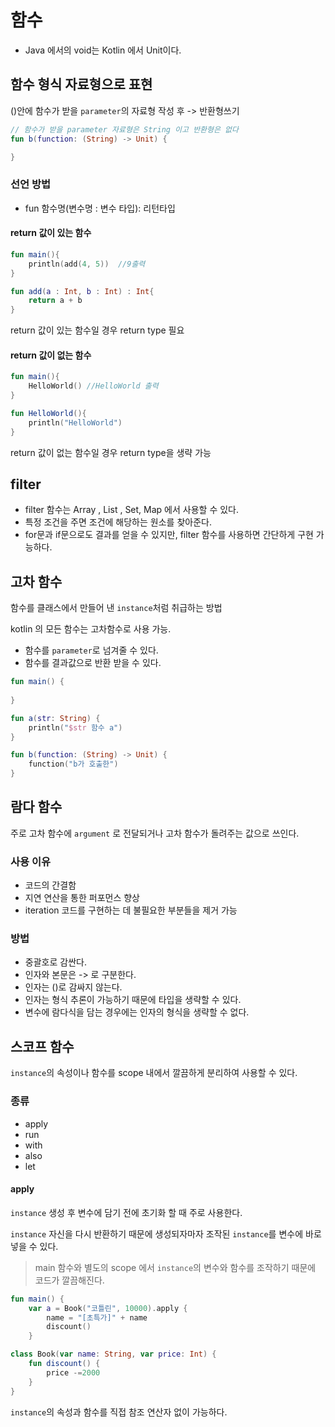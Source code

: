 # 함수

- Java 에서의 void는 Kotlin 에서 Unit이다.

## 함수 형식 자료형으로 표현
()안에 함수가 받을 ```parameter```의 자료형 작성 후
-> 반환형쓰기

```kotlin
// 함수가 받을 parameter 자료형은 String 이고 반환형은 없다
fun b(function: (String) -> Unit) {

}
```


### 선언 방법
- fun 함수명(변수명 : 변수 타입): 리턴타입

#### return 값이 있는 함수
```kotlin
fun main(){
    println(add(4, 5))  //9출력
}

fun add(a : Int, b : Int) : Int{
    return a + b
}
```  
return 값이 있는 함수일 경우 return type 필요
#### return 값이 없는 함수

```kotlin
fun main(){
    HelloWorld() //HelloWorld 출력
}

fun HelloWorld(){
    println("HelloWorld")
}
```
return 값이 없는 함수일 경우 return type을 생략 가능

## filter
- filter 함수는 Array , List , Set, Map 에서 사용할 수 있다.
- 특정 조건을 주면 조건에 해당하는 원소를 찾아준다.
- for문과 if문으로도 결과를 얻을 수 있지만, filter 함수를 사용하면 간단하게 구현 가능하다.


## 고차 함수
함수를 클래스에서 만들어 낸
```instance```처럼 취급하는 방법

kotlin 의 모든 함수는 고차함수로 사용 가능.

- 함수를 ```parameter```로 넘겨줄 수 있다.
- 함수를 결과값으로 반환 받을 수 있다.

```kotlin
fun main() {
    
}

fun a(str: String) {
    println("$str 함수 a")
}

fun b(function: (String) -> Unit) {
    function("b가 호출한")
}
```
## 람다 함수
주로 고차 함수에 ```argument``` 로 전달되거나 고차 함수가 돌려주는 값으로 쓰인다.

### 사용 이유
- 코드의 간결함
- 지연 연산을 통한 퍼포먼스 향상
- iteration 코드를 구현하는 데 불필요한 부분들을 제거 가능

### 방법
- 중괄호로 감싼다.
- 인자와 본문은 -> 로 구분한다.
- 인자는 ()로 감싸지 않는다.
- 인자는 형식 추론이 가능하기 때문에 타입을 생략할 수 있다.
- 변수에 람다식을 담는 경우에는 인자의 형식을 생략할 수 없다.


## 스코프 함수
```instance```의 속성이나 함수를 scope 내에서 깔끔하게 분리하여 사용할 수 있다.

### 종류
- apply
- run
- with
- also
- let


#### apply
```instance``` 생성 후 변수에 담기 전에 초기화 할 때 주로 사용한다.

```instance``` 자신을 다시 반환하기 때문에 생성되자마자 조작된 ```instance```를 변수에 바로 넣을 수 있다.

> main 함수와 별도의 scope 에서 ```instance```의 변수와 함수를 조작하기 때문에 코드가 깔끔해진다.
```kotlin
fun main() {
    var a = Book("코틀린", 10000).apply {
        name = "[초특가]" + name
        discount()
    }

class Book(var name: String, var price: Int) {
    fun discount() {
        price -=2000
    }
}
```
```instance```의 속성과 함수를 직접 참조 연산자 없이 가능하다.